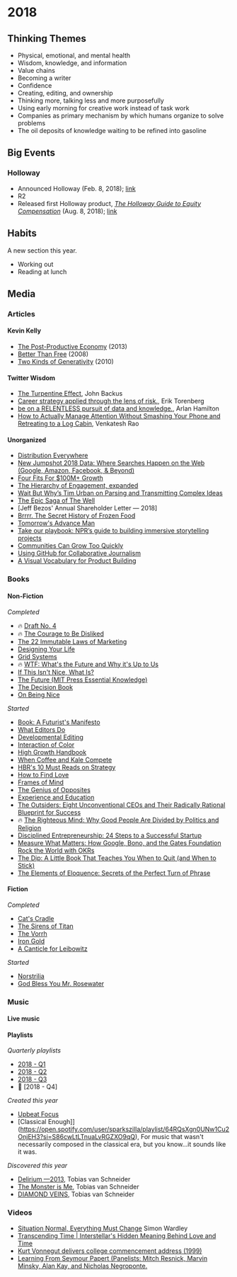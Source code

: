 # 2018

## Thinking Themes
* Physical, emotional, and mental health
* Wisdom, knowledge, and information
* Value chains
* Becoming a writer
* Confidence
* Creating, editing, and ownership
* Thinking more, talking less and more purposefully
* Using early morning for creative work instead of task work
* Companies as primary mechanism by which humans organize to solve problems
* The oil deposits of knowledge waiting to be refined into gasoline

## Big Events

### Holloway

* Announced Holloway (Feb. 8, 2018); [link](https://medium.com/holloway-guides/introducing-holloway-reliable-in-depth-knowledge-a560b3425ef7)
* R2
* Released first Holloway product, [*The Holloway Guide to Equity Compensation*](https://www.holloway.com/g/og-equity-compensation) (Aug. 8, 2018); [link](https://medium.com/holloway-guides/the-first-holloway-guide-88d6785ffb31)

## Habits
A new section this year.
* Working out
* Reading at lunch

## Media

### Articles

#### Kevin Kelly
* [The Post-Productive Economy](https://kk.org/thetechnium/the-post-produc/) (2013)
* [Better Than Free](https://kk.org/thetechnium/better-than-fre/) (2008)
* [Two Kinds of Generativity](https://kk.org/thetechnium/two-kinds-of-ge/) (2010)


#### Twitter Wisdom
* [The Turpentine Effect](https://twitter.com/backus/status/1002714624624431104?s=12), John Backus
* [Career strategy applied through the lens of risk.](https://twitter.com/eriktorenberg/status/1044089414673035265), Erik Torenberg
* [be on a RELENTLESS pursuit of data and knowledge.](https://twitter.com/ArlanWasHere/status/1046045215012917248), Arlan Hamilton
* [How to Actually Manage Attention Without Smashing Your Phone and Retreating to a Log Cabin](https://twitter.com/vgr/status/1047925106423603200?s=12), Venkatesh Rao

#### Unorganized
* [Distribution Everywhere](https://book.pressbooks.com/chapter/distribution-everywhere-andrew-savikas)
* [New Jumpshot 2018 Data: Where Searches Happen on the Web (Google, Amazon, Facebook, & Beyond)](https://sparktoro.com/blog/new-jumpshot-2018-data-where-searches-happen-on-the-web-google-amazon-facebook-beyond/)
* [Four Fits For $100M+ Growth](https://brianbalfour.com/four-fits-growth-framework)
* [The Hierarchy of Engagement, expanded](https://medium.com/@sarahtavel/the-hierarchy-of-engagement-expanded-648329d60804)
* [Wait But Why’s Tim Urban on Parsing and Transmitting Complex Ideas](http://firstround.com/review/wait-but-whys-tim-urban-on-parsing-and-transmitting-complex-ideas/)
* [The Epic Saga of The Well](https://www.wired.com/1997/05/ff-well/)
* [Jeff Bezos' Annual Shareholder Letter — 2018]
* [Brrrr. The Secret History of Frozen Food](https://www.wired.com/2017/05/brrrr-secret-history-frozen-food/)
* [Tomorrow's Advance Man](https://www.newyorker.com/magazine/2015/05/18/tomorrows-advance-man)
* [Take our playbook: NPR’s guide to building immersive storytelling projects](https://training.npr.org/digital/take-our-playbook-nprs-guide-to-building-immersive-storytelling-projects/)
* [Communities Can Grow Too Quickly](https://hunterwalk.com/2018/07/14/communities-can-grow-too-quickly/)
* [Using GitHub for Collaborative Journalism](https://beta.newatoms.com/using-github-for-collaborative-journalism-7c05b53a85d5)
* [A Visual Vocabulary for Product Building](https://productlogic.org/2014/09/13/the-product-triangle-a-visual-vocabulary-for-product-building/)

### Books

#### Non-Fiction

*Completed*
* 🔥 [Draft No. 4](https://amzn.to/2N3m9Pp)
* 🔥 [The Courage to Be Disliked](https://amzn.to/2oXHz1G)
* [The 22 Immutable Laws of Marketing](https://amzn.to/2Qk8UaP)
* [Designing Your Life](https://amzn.to/2oWacwh)
* [Grid Systems](https://amzn.to/2N4qjGw)
* 🔥 [WTF: What's the Future and Why it's Up to Us](https://amzn.to/2x3ooaC)
* [If This Isn't Nice, What Is?](https://amzn.to/2N5ialc)
* [The Future (MIT Press Essential Knowledge)](https://amzn.to/2O3zOlX)
* [The Decision Book](https://amzn.to/2Qi9NAR)
* [On Being Nice](https://amzn.to/2N1p2A9)

*Started*
* [Book: A Futurist's Manifesto](https://amzn.to/2wYISBi)
* [What Editors Do](https://amzn.to/2CGYK1l)
* [Developmental Editing](https://amzn.to/2oWaW4x)
* [Interaction of Color](https://amzn.to/2MZlAWR)
* [High Growth Handbook](https://amzn.to/2N2ZqD1)
* [When Coffee and Kale Compete](https://amzn.to/2x3pkeT)
* [HBR's 10 Must Reads on Strategy](https://amzn.to/2wXHAHu)
* [How to Find Love](https://amzn.to/2oWGrf5)
* [Frames of Mind](https://amzn.to/2N14CaG)
* [The Genius of Opposites](https://amzn.to/2O60B14)
* [Experience and Education](https://amzn.to/2oTAG1z)
* [The Outsiders: Eight Unconventional CEOs and Their Radically Rational Blueprint for Success](https://amzn.to/2MYLh9X)
* 🔥 [The Righteous Mind: Why Good People Are Divided by Politics and Religion](https://amzn.to/2QPzv03)
* [Disciplined Entrepreneurship: 24 Steps to a Successful Startup](https://amzn.to/2OMrxD6)
* [Measure What Matters: How Google, Bono, and the Gates Foundation Rock the World with OKRs](https://amzn.to/2Nu87Xi)
* [The Dip: A Little Book That Teaches You When to Quit (and When to Stick)](https://amzn.to/2xAHR3s)
* [The Elements of Eloquence: Secrets of the Perfect Turn of Phrase](https://www.amazon.com/Elements-Eloquence-Secrets-Perfect-Phrase-ebook/dp/B00INIXG4I)

#### Fiction

*Completed*
* [Cat's Cradle](https://amzn.to/2oYWadf)
* [The Sirens of Titan](https://amzn.to/2oXprW4)
* [The Vorrh](https://amzn.to/2oVudmT)
* [Iron Gold](https://amzn.to/2wXE8fc)
* [A Canticle for Leibowitz](https://amzn.to/2x374m3)

*Started*
* [Norstrilia](https://amzn.to/2QlCux0)
* [God Bless You Mr. Rosewater](https://amzn.to/2N30SVZ)

### Music

#### Live music


#### Playlists

*Quarterly playlists*
* [2018 - Q1](https://open.spotify.com/user/sparkszilla/playlist/16CbY8nU8FWrxmiyODaCvG?si=Fhq3WGCOTGe3YcuLOycoLA)
* [2018 - Q2](https://open.spotify.com/user/sparkszilla/playlist/5xdzVF9XH8JVCT8kF9LQGj?si=HEtKiLpGQ9imeUKj0xMCug)
* [2018 - Q3](https://open.spotify.com/user/sparkszilla/playlist/0lIlx4sE7vgf84rREgS4E7?si=RocVSmWsRs-5U4xjg3QC0A)
* 🚧 [2018 - Q4]

*Created this year*
* [Upbeat Focus](https://open.spotify.com/user/sparkszilla/playlist/47UEes1p1IOipTbMP82wDC?si=g50itbDuSWiHsY8DYTr_9Q)
* [Classical Enough]](https://open.spotify.com/user/sparkszilla/playlist/64RQsXgn0UNw1Cu2OnjEH3?si=S86cwLtLTnuaLvRGZXO9qQ), For music that wasn't necessarily composed in the classical era, but you know...it sounds like it was.

*Discovered this year*
* [Delirium —2013](https://open.spotify.com/user/128386105/playlist/39BkANk6cQDivVkymDRQTL?si=RaUHjFu0SOepQFLh36Kljw), Tobias van Schneider
* [The Monster is Me](https://open.spotify.com/user/128386105/playlist/11uX7LHUCEL7q9WUk0Wjt9?si=IroEJWPFT4OYo74Xm-RVqA), Tobias van Schneider
* [DIAMOND VEINS](https://open.spotify.com/user/128386105/playlist/5sQCuNQC2bb3gDvVcbd1u2?si=Zk_j1qgvQv-M0ADXPbmscQ), Tobias van Schneider

### Videos

* [Situation Normal, Everything Must Change](https://www.youtube.com/watch?v=Ty6pOVEc3bA&list=LL9u4XcoAKmH_ZFXTVY1nytg&t=9s&index=5) Simon Wardley
* [Transcending Time | Interstellar's Hidden Meaning Behind Love and Time](https://www.youtube.com/watch?v=t6kqaip7WS4&list=LL9u4XcoAKmH_ZFXTVY1nytg&t=1s&index=9)
* [Kurt Vonnegut delivers college commencement address (1999)](https://www.youtube.com/watch?v=jIselfzgtO0&list=LL9u4XcoAKmH_ZFXTVY1nytg&t=1s&index=10)
* [Learning From Seymour Papert (Panelists: Mitch Resnick, Marvin Minsky, Alan Kay, and Nicholas Negroponte.](https://www.youtube.com/watch?v=Pvgef9ABDUc)
